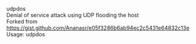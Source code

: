 udpdos<br />
Denial of service attack using UDP flooding the host <br />
Forked from https://gist.github.com/Ananasr/e05f3286b6ab94ec2c5431e64832c13e 
Usage:
udpdos <ip> <port> <timeout>
#
